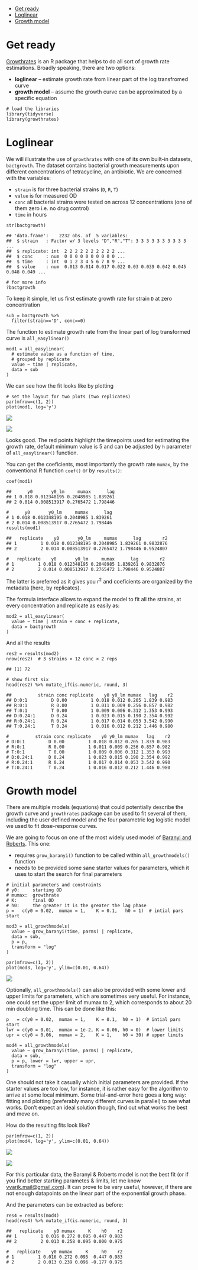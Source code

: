 -   [Get ready](#get-ready)
-   [Loglinear](#loglinear)
-   [Growth model](#growth-model)

# Get ready

[Growthrates](https://cran.r-project.org/web/packages/growthrates/vignettes/Introduction.html)
is an R package that helps to do all sort of growth rate estimations.
Broadly speaking, there are two options:

-   **loglinear** – estimate growth rate from linear part of the log
    transfromed curve
-   **growth model** – assume the growth curve can be approximated by a
    specific equation

<!-- -->

    # load the libraries
    library(tidyverse)
    library(growthrates)

# Loglinear

We will illustrate the use of `growthrates` with one of its own built-in
datasets, `bactgrowth`. The dataset contains bacterial growth
measurements upon different concentrations of tetracycline, an
antibiotic. We are concerned with the variables:

-   `strain` is for three bacterial strains (`D`, `R`, `T`)
-   `value` is for measured OD
-   `conc` all bacterial strains were tested on across 12 concentrations
    (one of them zero i.e. no drug control)
-   `time` in hours

<!-- -->

    str(bactgrowth)

    ## 'data.frame':    2232 obs. of  5 variables:
    ##  $ strain   : Factor w/ 3 levels "D","R","T": 3 3 3 3 3 3 3 3 3 3 ...
    ##  $ replicate: int  2 2 2 2 2 2 2 2 2 2 ...
    ##  $ conc     : num  0 0 0 0 0 0 0 0 0 0 ...
    ##  $ time     : int  0 1 2 3 4 5 6 7 8 9 ...
    ##  $ value    : num  0.013 0.014 0.017 0.022 0.03 0.039 0.042 0.045 0.048 0.049 ...

    # for more info
    ?bactgrowth

To keep it simple, let us first estimate growth rate for strain `D` at
zero concentration

    sub = bactgrowth %>% 
      filter(strain=='D', conc==0)

The function to estimate growth rate from the linear part of log
transformed curve is `all_easylinear()`

    mod1 = all_easylinear(
      # estimate value as a function of time, 
      # grouped by replicate
      value ~ time | replicate,
      data = sub
    )

We can see how the fit looks like by plotting

    # set the layout for two plots (two replicates)
    par(mfrow=c(1, 2))
    plot(mod1, log='y')

![](growthrates_files/figure-markdown_strict/unnamed-chunk-5-1.png)

![](doc/tasks/growthrates_loglinear.png)

Looks good. The red points highlight the timepoints used for estimating
the growth rate, default minimum value is 5 and can be adjusted by `h`
parameter of `all_easylinear()` function.

You can get the coeficients, most importantly the growth rate `mumax`,
by the conventional R function `coef()` or by `results()`:

    coef(mod1)

    ##      y0       y0_lm     mumax      lag
    ## 1 0.018 0.012348195 0.2048985 1.839261
    ## 2 0.014 0.008513917 0.2765472 1.798446

    #      y0       y0_lm     mumax      lag
    # 1 0.018 0.012348195 0.2048985 1.839261
    # 2 0.014 0.008513917 0.2765472 1.798446
    results(mod1)

    ##   replicate    y0       y0_lm     mumax      lag        r2
    ## 1         1 0.018 0.012348195 0.2048985 1.839261 0.9832876
    ## 2         2 0.014 0.008513917 0.2765472 1.798446 0.9524807

    #   replicate    y0       y0_lm     mumax      lag        r2
    # 1         1 0.018 0.012348195 0.2048985 1.839261 0.9832876
    # 2         2 0.014 0.008513917 0.2765472 1.798446 0.9524807

The latter is preferred as it gives you r<sup>2</sup> and coeficients
are organized by the metadata (here, by replicates).

The formula interface allows to expand the model to fit all the strains,
at every concentration and replicate as easily as:

    mod2 = all_easylinear(
      value ~ time | strain + conc + replicate,
      data = bactgrowth
    )

And all the results

    res2 = results(mod2)
    nrow(res2)  # 3 strains × 12 conc × 2 reps 

    ## [1] 72

    # show first six
    head(res2) %>% mutate_if(is.numeric, round, 3)

    ##          strain conc replicate    y0 y0_lm mumax   lag    r2
    ## D:0:1         D 0.00         1 0.018 0.012 0.205 1.839 0.983
    ## R:0:1         R 0.00         1 0.011 0.009 0.256 0.857 0.982
    ## T:0:1         T 0.00         1 0.009 0.006 0.312 1.353 0.993
    ## D:0.24:1      D 0.24         1 0.023 0.015 0.190 2.354 0.992
    ## R:0.24:1      R 0.24         1 0.017 0.014 0.053 3.542 0.990
    ## T:0.24:1      T 0.24         1 0.016 0.012 0.212 1.446 0.980

    #          strain conc replicate    y0 y0_lm mumax   lag    r2
    # D:0:1         D 0.00         1 0.018 0.012 0.205 1.839 0.983
    # R:0:1         R 0.00         1 0.011 0.009 0.256 0.857 0.982
    # T:0:1         T 0.00         1 0.009 0.006 0.312 1.353 0.993
    # D:0.24:1      D 0.24         1 0.023 0.015 0.190 2.354 0.992
    # R:0.24:1      R 0.24         1 0.017 0.014 0.053 3.542 0.990
    # T:0.24:1      T 0.24         1 0.016 0.012 0.212 1.446 0.980

# Growth model

There are multiple models (equations) that could potentially describe
the growth curve and `growthrates` package can be used to fit several of
them, including the user defined model and the four parametric log
logistic model we used to fit dose-response curves.

We are going to focus on one of the most widely used model of [Baranyi
and Roberts](https://pubmed.ncbi.nlm.nih.gov/7873331/). This one:

-   requires `grow_baranyi()` function to be called within
    `all_growthmodels()` function
-   needs to be provided some sane starter values for parameters, which
    it uses to start the search for final parameters

<!-- -->

    # initial parameters and constraints
    # y0:     starting OD
    # mumax:  growthrate
    # K:      final OD
    # h0:     the greater it is the greater the lag phase 
    p =   c(y0 = 0.02,  mumax = 1,    K = 0.1,   h0 = 1)  # intial pars start

    mod3 = all_growthmodels(
      value ~ grow_baranyi(time, parms) | replicate,
      data = sub,
      p = p, 
      transform = "log"
    )

    par(mfrow=c(1, 2))
    plot(mod3, log='y', ylim=c(0.01, 0.64))

![](growthrates_files/figure-markdown_strict/unnamed-chunk-9-1.png)

Optionally, `all_growthmodels()` can also be provided with some lower
and upper limits for parameters, which are sometimes very useful. For
instance, one could set the upper limit of mumax to 2, which corresponds
to about 20 min doubling time. This can be done like this:

    p   = c(y0 = 0.02,  mumax = 1,    K = 0.1,  h0 = 1)  # intial pars start
    lwr = c(y0 = 0.01,  mumax = 1e-2, K = 0.06, h0 = 0)  # lower limits
    upr = c(y0 = 0.06,  mumax = 2,    K = 1,    h0 = 30) # upper limits

    mod4 = all_growthmodels(
      value ~ grow_baranyi(time, parms) | replicate,
      data = sub,
      p = p, lower = lwr, upper = upr,
      transform = "log"
    )

One should not take it casually which initial parameters are provided.
If the starter values are too low, for instance, it is rather easy for
the algorithm to arrive at some local minimum. Some trial-and-error here
goes a long way: fitting and plotting (preferably many different curves
in parallel) to see what works. Don’t expect an ideal solution though,
find out what works the best and move on.

How do the resulting fits look like?

    par(mfrow=c(1, 2))
    plot(mod4, log='y', ylim=c(0.01, 0.64))

![](growthrates_files/figure-markdown_strict/unnamed-chunk-11-1.png)

![](doc/tasks/growthrates_baranyi.png)

For this particular data, the Baranyi & Roberts model is not the best
fit (or if you find better starting parametes & limits, let me know
<vvarik.mail@gmail.com>). It can prove to be very useful, however, if
there are not enough datapoints on the linear part of the exponential
growth phase.

And the parameters can be extracted as before:

    res4 = results(mod4)
    head(res4) %>% mutate_if(is.numeric, round, 3)

    ##   replicate    y0 mumax     K    h0    r2
    ## 1         1 0.016 0.272 0.095 0.447 0.983
    ## 2         2 0.013 0.258 0.095 0.000 0.975

    #   replicate    y0 mumax     K     h0    r2
    # 1         1 0.016 0.272 0.095  0.447 0.983
    # 2         2 0.013 0.239 0.096 -0.177 0.975
